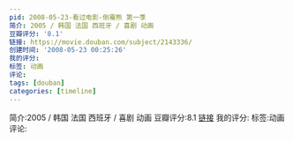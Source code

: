```yaml
---
pid: 2008-05-23-看过电影-倒霉熊 第一季
简介: 2005 / 韩国 法国 西班牙 / 喜剧 动画
豆瓣评分: '8.1'
链接: https://movie.douban.com/subject/2143336/
创建时间: '2008-05-23 00:25:26'
我的评分:
标签: 动画
评论:
tags: [douban]
categories: [timeline]
---
```

简介:2005 / 韩国 法国 西班牙 / 喜剧 动画
豆瓣评分:8.1
[链接](https://movie.douban.com/subject/2143336/)
我的评分:
标签:动画
评论:
